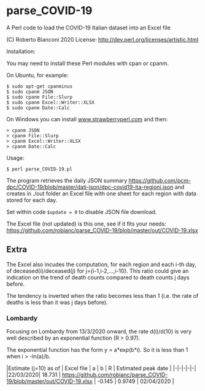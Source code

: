 # parse_COVID-19
A Perl code to load the COVID-19 Italian dataset into an Excel file

(C) Roberto Bianconi 2020 
License: http://dev.perl.org/licenses/artistic.html

Installation:

You may need to install these Perl modules with cpan or cpanm. 

On Ubuntu, for example:
```
$ sudo apt-get cpanminus
$ sudo cpanm JSON
$ sudo cpanm File::Slurp
$ sudo cpanm Excel::Writer::XLSX
$ sudo cpanm Date::Calc
```
On Windows you can install www.strawberryperl.com and then:
```
> cpanm JSON
> cpanm File::Slurp
> cpanm Excel::Writer::XLSX
> cpanm Date::Calc
```

Usage:
```
$ perl parse_COVID-19.pl
```

The program retrieves the daily JSON summary https://github.com/pcm-dpc/COVID-19/blob/master/dati-json/dpc-covid19-ita-regioni.json and creates in ./out folder an Excel file with one sheet for each region with data stored for each day.

Set within code `$update = 0` to disable JSON file download.

The Excel file (not updated) is this one, see if it fits your needs: https://github.com/robianc/parse_COVID-19/blob/master/out/COVID-19.xlsx

## Extra

The Excel also incudes the computation, for each region and each i-th day, of deceased(i)/deceased(j) for j={i-1,i-2,...,i-10}. This ratio could give an indication on the trend of death counts compared to death counts j days before. 

The tendency is inverted when the ratio becomes less than 1 (i.e. the rate of deaths is less than it was j days before).

### Lombardy

Focusing on Lombardy from 13/3/2020 onward, the rate d(i)/d(10) is very well described by an exponential function (R > 0.97).

The exponential function has the form y = a\*exp(b\*i). So it is less than 1 when i > -ln(a)/b.


|Estimate (j=10) as of | Excel file | a | b | R | Estimated peak date |
|-|-|-|-|-|
|22/03/2020| 18.731 | https://github.com/robianc/parse_COVID-19/blob/master/out/COVID-19.xlsx | -0.145 | 0.9749 | 02/04/2020 |	


